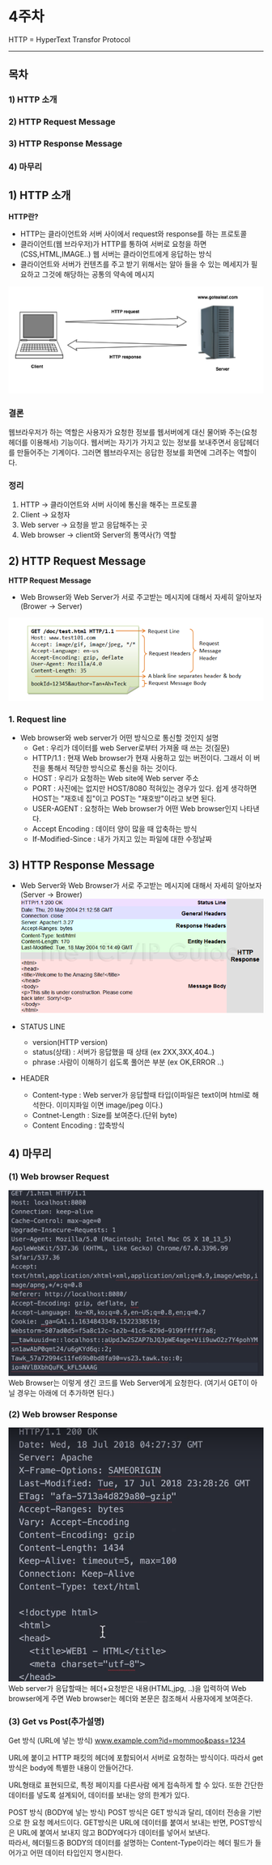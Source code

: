 # 4주차
 HTTP = HyperText Transfor Protocol

------

## 목차
### 1) HTTP 소개
### 2) HTTP Request Message
### 3) HTTP Response Message
### 4) 마무리


## 1) HTTP 소개
**HTTP란?**

-  HTTP는 클라이언트와 서버 사이에서 request와 response를 하는 프로토콜
-  클라이언트(웹 브라우저)가 HTTP를 통하여 서버로 요청을 하면(CSS,HTML,IMAGE..) 웹 서버는 클라이언트에게 응답하는 방식
-  클라이언트와 서버가 컨텐츠를 주고 받기 위해서는 알아 들을 수 있는 메세지가 필요하고 그것에 해당하는 공통의 약속에 메시지

![http_client_server](./img/http_client_server.png)


### 결론  
웹브라우저가 하는 역할은 사용자가 요청한 정보를 웹서버에게 대신 물어봐 주는(요청헤더를 이용해서) 기능이다. 웹서버는 자기가 가지고 있는 정보를 보내주면서 응답헤더를 만들어주는 기계이다. 그러면 웹브라우저는 응답한 정보를 화면에 그려주는 역할이다.

### 정리  
  1) HTTP -> 클라이언트와 서버 사이에 통신을 해주는 프로토콜  
  2) Client -> 요청자  
  3) Web server -> 요청을 받고 응답해주는 곳  
  4) Web browser -> client와 Server의 통역사(?) 역할   



## 2) HTTP Request Message

**HTTP Request Message**  
-  Web Browser와 Web Server가 서로 주고받는 메시지에 대해서 자세히 알아보자  
  (Brower -> Server)
  
![Request message](./img/Request_message.png)
  
### 1. Request line

  * Web browser와 web server가 어떤 방식으로 통신할 것인지 설명  
     * Get : 우리가 데이터를  web Server로부터 가져올 때 쓰는 것(질문)
     * HTTP/1.1 : 현재 Web browser가 현재 사용하고 있는 버전이다. 그래서 이 버전을 통해서 적당한 방식으로 통신을 하는 것이다.
     * HOST : 우리가 요청하는 Web site에 Web server 주소  
     * PORT : 사진에는 없지만 HOST/8080 적혀있는 경우가 있다. 쉽게 생각하면 HOST는 "재호네 집"이고 POST는 "재호방"이라고 보면 된다.
     * USER-AGENT : 요청하는 Web browser가 어떤 Web browser인지 나타낸다.
     * Accept Encoding : 데이터 양이 많을 때 압축하는 방식
     * If-Modified-Since : 내가 가지고 있는 파일에 대한 수정날짜


## 3) HTTP Response Message
-   Web Server와 Web Browser가 서로 주고받는 메시지에 대해서 자세히 알아보자  
  (Server -> Brower)   
  ![Response_format](./img/Response_format.jpg)

* STATUS LINE
  * version(HTTP version)
  * status(상태) : 서버가 응답했을 때 상태 (ex 2XX,3XX,404..)
  * phrase :사람이 이해하기 쉽도록 풀어쓴 부분 (ex OK,ERROR ..)
  
* HEADER
   * Content-type : Web server가 응답할때 타입(이파일은 text이며 html로 해석한다. 이미지파일 이면 image/jpeg 이다.)
   * Contnet-Length : Size를 보여준다.(단위 byte)
   * Content Encoding : 압축방식


## 4) 마무리
  
  ### (1) Web browser Request

![request](./img/request.png)  
  Web Browser는 이렇게 생긴 코드를 Web Server에게 요청한다.
  (여기서 GET이 아닐 경우는 아래에 더 추가하면 된다.)  


### (2) Web browser Response
![response](./img/response.png)  
 Web server가 응답할때는 헤더+요청받은 내용(HTML,jpg, ..)을 입력하여 Web browser에게 주면  Web browser는 헤더와 본문은 참조해서 사용자에게 보여준다.

 ### (3) Get vs Post(추가설명)

 Get 방식 (URL에 넣는 방식)
www.example.com?id=mommoo&pass=1234 

URL에 붙이고 HTTP 패킷의 헤더에 포함되어서 서버로 요청하는 방식이다.
따라서 get방식은 body에 특별한 내용이 안들어간다. 

URL형태로 표현되므로, 특정 페이지를 다른사람 에게 접속하게 할 수 있다. 
또한 간단한 데이터를 넣도록 설계되어, 데이터를 보내는 양의 한계가 있다.

POST 방식 (BODY에 넣는 방식)
POST 방식은 GET 방식과 달리, 데이터 전송을 기반으로 한 요청 메서드이다.
GET방식은 URL에 데이터를 붙여서 보내는 반면, POST방식은 URL에 붙여서 보내지 않고
BODY에다가 데이터를 넣어서 보낸다.  
따라서, 헤더필드중 BODY의 데이터를 설명하는 Content-Type이라는 헤더 필드가
들어가고 어떤 데이터 타입인지 명시한다.